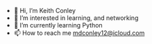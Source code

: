 - 👋 Hi, I’m Keith Conley
- 👀 I’m interested in learning, and networking 
- 🌱 I’m currently learning Python 
- 📫 How to reach me mdconley12@icloud.com 

<!---
mdconley12/mdconley12 is a ✨ special ✨ repository because its `README.md` (this file) appears on your GitHub profile.
You can click the Preview link to take a look at your changes.
--->
